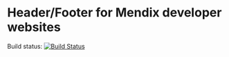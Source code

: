 # Header/Footer for Mendix developer websites

Build status: [![Build Status](https://secure.travis-ci.org/mendix/mx-developer.png?branch=master)](https://travis-ci.org/mendix/mx-developer)

